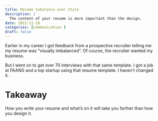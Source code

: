 ```yaml
---
title: Resume Substance over Style
description: |
  The content of your resume is more important than the design. 
date: 2022-11-18
categories: [communication ]
draft: false
---
```



Earlier in my career I got feedback from a prospective recruiter telling me my resume was “visually imbalanced”. Of course, the recruiter wanted my business. 

But I went on to get over 70 interviews with that same template. I got a job at FAANG and a top startup using that resume template. I haven’t changed it. 

# Takeaway

How you write your resume and what’s on it will take you farther than how you design it. 


